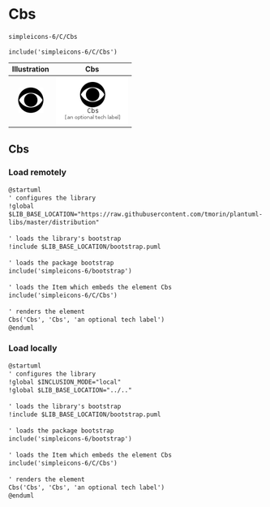 # Cbs


```text
simpleicons-6/C/Cbs
```

```text
include('simpleicons-6/C/Cbs')
```



| Illustration | Cbs |
| :---: | :---: |
| ![illustration for Illustration](../../simpleicons-6/C/Cbs.png) | ![illustration for Cbs](../../simpleicons-6/C/Cbs.Local.png) |




## Cbs

### Load remotely
```plantuml
@startuml
' configures the library
!global $LIB_BASE_LOCATION="https://raw.githubusercontent.com/tmorin/plantuml-libs/master/distribution"

' loads the library's bootstrap
!include $LIB_BASE_LOCATION/bootstrap.puml

' loads the package bootstrap
include('simpleicons-6/bootstrap')

' loads the Item which embeds the element Cbs
include('simpleicons-6/C/Cbs')

' renders the element
Cbs('Cbs', 'Cbs', 'an optional tech label')
@enduml
```

### Load locally
```plantuml
@startuml
' configures the library
!global $INCLUSION_MODE="local"
!global $LIB_BASE_LOCATION="../.."

' loads the library's bootstrap
!include $LIB_BASE_LOCATION/bootstrap.puml

' loads the package bootstrap
include('simpleicons-6/bootstrap')

' loads the Item which embeds the element Cbs
include('simpleicons-6/C/Cbs')

' renders the element
Cbs('Cbs', 'Cbs', 'an optional tech label')
@enduml
```

